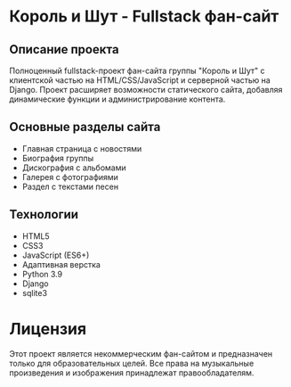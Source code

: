 # Король и Шут - Fullstack фан-сайт
## Описание проекта
Полноценный fullstack-проект фан-сайта группы "Король и Шут" с клиентской частью на HTML/CSS/JavaScript и серверной частью на Django. Проект расширяет возможности статического сайта, добавляя динамические функции и администрирование контента.

## Основные разделы сайта
- Главная страница с новостями
- Биография группы
- Дискография с альбомами
- Галерея с фотографиями
- Раздел с текстами песен

## Технологии
- HTML5
- CSS3
- JavaScript (ES6+)
- Адаптивная верстка
- Python 3.9
- Django
- sqlite3

# Лицензия
Этот проект является некоммерческим фан-сайтом и предназначен только для образовательных целей. Все права на музыкальные произведения и изображения принадлежат правообладателям.
